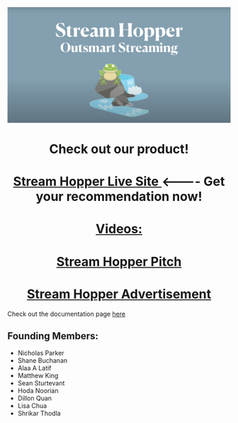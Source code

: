 <p align = 'center'>
  <img src=srthop_logo.png width = 700>
  </p>

<h1 align = 'center'><b>Check out our product!</b></h1>

<h1 align = 'center'><a href="http://www.streamhopper.video/">Stream Hopper Live Site </a><---- Get your recommendation now!</h1>

<h1 align = 'center'><u>Videos:</u></h1>

<h1 align = 'center'><a href="https://youtu.be/LxyyNk5sFxc">Stream Hopper Pitch</a></h1>

<h1 align = 'center'><a href="https://youtu.be/n6VAeDgY7sI">Stream Hopper Advertisement</a></h1>


Check out the documentation page [here](https://msds698.github.io/2020-product-analytics-group-project-group1/)

## Founding Members:
- Nicholas Parker
- Shane Buchanan
- Alaa A Latif
- Matthew King
- Sean Sturtevant
- Hoda Noorian
- Dillon Quan
- Lisa Chua
- Shrikar Thodla
